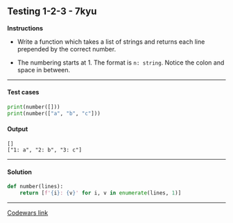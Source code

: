 ## Testing 1-2-3 - 7kyu

**Instructions**

- Write a function which takes a list of strings and returns each line prepended by the correct number.

- The numbering starts at 1. The format is `n: string`. Notice the colon and space in between.

---

#### Test cases

```python
print(number([]))
print(number(["a", "b", "c"]))
```

#### Output
```
[]
["1: a", "2: b", "3: c"]
```

---

#### Solution

```python
def number(lines):
    return [f'{i}: {v}' for i, v in enumerate(lines, 1)]
```

---

[Codewars link](https://www.codewars.com/kata/54bf85e3d5b56c7a05000cf9)
